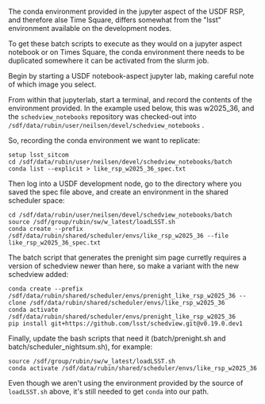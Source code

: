 The conda environment provided in the jupyter aspect of the USDF RSP,
and therefore alse Time Square, differs somewhat from the "lsst" environment
available on the development nodes.

To get these batch scripts to execute as they would on a jupyter aspect
notebook or on Times Square, the conda environment there needs to be
duplicated somewhere it can be activated from the slurm job.

Begin by starting a USDF notebook-aspect jupyter lab, making careful note
of which image you select.

From within that jupyterlab, start a terminal, and record the contents
of the environment provided. In the example used below, this was w2025_36,
and the `schedview_notebooks` repository was checked-out into
`/sdf/data/rubin/user/neilsen/devel/schedview_notebooks` .

So, recording the conda environment we want to replicate:

```
setup lsst_sitcom
cd /sdf/data/rubin/user/neilsen/devel/schedview_notebooks/batch
conda list --explicit > like_rsp_w2025_36_spec.txt
```

Then log into a USDF development node, go to the directory where
you saved the spec file above, and create an environment in the
shared scheduler space:

```
cd /sdf/data/rubin/user/neilsen/devel/schedview_notebooks/batch
source /sdf/group/rubin/sw/w_latest/loadLSST.sh
conda create --prefix /sdf/data/rubin/shared/scheduler/envs/like_rsp_w2025_36 --file  like_rsp_w2025_36_spec.txt
```

The batch script that generates the prenight sim page curretly requires a version of schedview newer than
here, so make a variant with the new schedview added:
```
conda create --prefix /sdf/data/rubin/shared/scheduler/envs/prenight_like_rsp_w2025_36 --clone /sdf/data/rubin/shared/scheduler/envs/like_rsp_w2025_36
conda activate /sdf/data/rubin/shared/scheduler/envs/prenight_like_rsp_w2025_36
pip install git+https://github.com/lsst/schedview.git@v0.19.0.dev1
```

Finally, update the bash scripts that need it (batch/prenight.sh and batch/scheduler_nightsum.sh),
for example:

```
source /sdf/group/rubin/sw/w_latest/loadLSST.sh
conda activate /sdf/data/rubin/shared/scheduler/envs/like_rsp_w2025_36
```

Even though we aren't using the environment provided by the source of `loadLSST.sh` above,
it's still needed to get `conda` into our path.